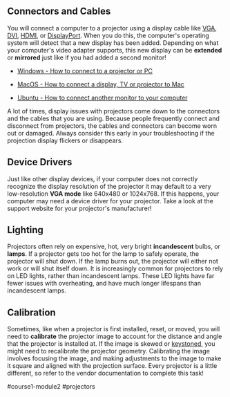 ## Connectors and Cables

You will connect a computer to a projector using a display cable like [VGA](https://en.wikipedia.org/wiki/VGA_connector), [DVI](https://en.wikipedia.org/wiki/Digital_Visual_Interface#Connector), [HDMI](https://en.wikipedia.org/wiki/HDMI#Connectors), or [DisplayPort](https://en.wikipedia.org/wiki/DisplayPort#Full-size_DisplayPort_connector). When you do this, the computer's operating system will detect that a new display has been added. Depending on what your computer's video adapter supports, this new display can be **extended** or **mirrored** just like if you had added a second monitor!

-   [Windows - How to connect to a projector or PC](https://support.microsoft.com/help/27911/windows-10-connect-to-a-projector-or-pc)
    
-   [MacOS - How to connect a display, TV or projector to Mac](https://support.apple.com/guide/mac-help/mchl5fdd37ce/mac)
    
-   [Ubuntu - How to connect another monitor to your computer](https://help.ubuntu.com/stable/ubuntu-help/display-dual-monitors.html)
    

A lot of times, display issues with projectors come down to the connectors and the cables that you are using. Because people frequently connect and disconnect from projectors, the cables and connectors can become worn out or damaged. Always consider this early in your troubleshooting if the projection display flickers or disappears.

## Device Drivers

Just like other display devices, if your computer does not correctly recognize the display resolution of the projector it may default to a very low-resolution **VGA mode** like 640x480 or 1024x768. If this happens, your computer may need a device driver for your projector. Take a look at the support website for your projector's manufacturer!

## Lighting

Projectors often rely on expensive, hot, very bright **incandescent** bulbs, or **lamps**. If a projector gets too hot for the lamp to safely operate, the projector will shut down. If the lamp burns out, the projector will either not work or will shut itself down. It is increasingly common for projectors to rely on LED lights, rather than incandescent lamps. These LED lights have far fewer issues with overheating, and have much longer lifespans than incandescent lamps.

## Calibration

Sometimes, like when a projector is first installed, reset, or moved, you will need to **calibrate** the projector image to account for the distance and angle that the projector is installed at. If the image is skewed or [keystoned](https://en.wikipedia.org/wiki/Keystone_effect), you might need to recalibrate the projector geometry. Calibrating the image involves focusing the image, and making adjustments to the image to make it square and aligned with the projection surface. Every projector is a little different, so refer to the vendor documentation to complete this task!

#course1-module2 #projectors